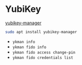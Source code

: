 # YubiKey

[yubikey-manager](https://github.com/Yubico/yubikey-manager/)

```sh
sudo apt install yubikey-manager
```

- `ykman info`
- `ykman fido info`
- `ykman fido access change-pin`
- `ykman fido credentials list`
